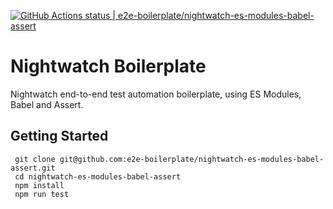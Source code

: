 [![GitHub Actions status | e2e-boilerplate/nightwatch-es-modules-babel-assert](https://github.com/e2e-boilerplate/nightwatch-es-modules-babel-assert/workflows/nightwatch-es-modules-babel-assert/badge.svg)](https://github.com/e2e-boilerplate/nightwatch-es-modules-babel-assert/actions?workflow=nightwatch-es-modules-babel-assert)
  # Nightwatch Boilerplate
  Nightwatch end-to-end test automation boilerplate, using ES Modules, Babel and Assert.
  ## Getting Started
  	 git clone git@github.com:e2e-boilerplate/nightwatch-es-modules-babel-assert.git 
	 cd nightwatch-es-modules-babel-assert 
	 npm install 
	 npm run test 
